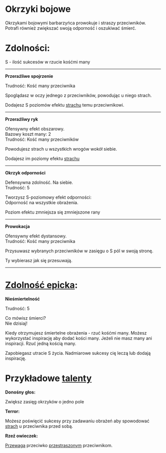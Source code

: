 # Okrzyki bojowe

Okrzykami bojowymi barbarzyńca prowokuje i straszy przeciwników.\
Potrafi również zwiększać swoją odporność i oszukiwać śmierć. 

<!-- <img src="imgs/okrzyki-bojowe.png" width="400"> -->

# Zdolności:

S - ilość sukcesów w rzucie kośćmi many

___
**Przeraźliwe spojrzenie**

Trudność: Kość many przeciwnika

Spoglądasz w oczy jednego z przeciwników, powodując u niego strach.

Dodajesz S poziomów efektu [strachu](/docs/efekty/strach.md) temu przeciwnikowi.
___
**Przeraźliwy ryk**

Ofensywny efekt obszarowy.\
Bazowy koszt many: 2\
Trudność: Kość many przeciwników

Powodujesz strach u wszystkich wrogów wokół siebie.

Dodajesz im poziomy efektu [strachu](/docs/efekty/strach.md)
___
**Okrzyk odporności**

Defensywna zdolność. Na siebie.\
Trudność: 5

Tworzysz S-poziomowy efekt odporności:\
Odporność na wszystkie obrażenia.

Poziom efektu zmniejsza się zmniejszone rany
___
**Prowokacja**

Ofensywny efekt dystansowy.\
Trudność: Kość many przeciwnika

Przysuwasz wybranych przeciwników w zasięgu o S pól w swoją stronę.

Ty wybierasz jak się przesuwają.
___
# [Zdolność epicka](/docs/zdolnosc-epicka.md):

**Nieśmiertelność**

Trudność: 5

Co mówisz śmierci?\
Nie dzisiaj!

Kiedy otrzymujesz śmiertelne obrażenia - rzuć kośćmi many.
Możesz wykorzystać inspirację aby dodać kości many.
Jeżeli nie masz many ani inspiracji. Rzuć jedną kością many.

Zapobiegasz utracie S życia. Nadmiarowe sukcesy cię leczą lub dodają inspirację.

# Przykładowe [talenty](/docs/talent.md)

**Donośny głos:**

Zwiększ zasięg okrzyków o jedno pole

**Terror:**

Możesz poświęcić sukcesy przy zadawaniu obrażeń aby spowodować [strach](/docs/efekty/strach.md) u przeciwnika przed sobą.

**Rzeź owieczek:**

[Przewaga](/docs/przewaga.md) przeciwko [przestraszonym](/docs/efekty/strach.md) przeciwnikom.
